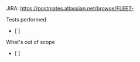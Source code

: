 JIRA: https://postmates.atlassian.net/browse/FLEET-

Tests performed
- [ ]

What's out of scope
- [ ]
